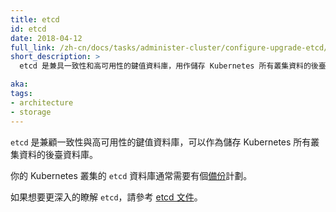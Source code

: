 ```yaml
---
title: etcd
id: etcd
date: 2018-04-12
full_link: /zh-cn/docs/tasks/administer-cluster/configure-upgrade-etcd/
short_description: >
  etcd 是兼具一致性和高可用性的鍵值資料庫，用作儲存 Kubernetes 所有叢集資料的後臺資料庫。

aka: 
tags:
- architecture
- storage
---
```


<!--
---
title: etcd
id: etcd
date: 2018-04-12
full_link: /docs/tasks/administer-cluster/configure-upgrade-etcd/
short_description: >
  Consistent and highly-available key value store used as Kubernetes' backing store for all cluster data.

aka: 
tags:
- architecture
- storage
---
-->

<!--
 Consistent and highly-available key value store used as Kubernetes' backing store for all cluster data.
-->

`etcd` 是兼顧一致性與高可用性的鍵值資料庫，可以作為儲存 Kubernetes 所有叢集資料的後臺資料庫。

<!--more--> 
<!--
If your Kubernetes cluster uses etcd as its backing store, make sure you have a
[back up](/docs/tasks/administer-cluster/configure-upgrade-etcd/#backing-up-an-etcd-cluster) plan
for those data.
-->	
你的 Kubernetes 叢集的 `etcd` 資料庫通常需要有個[備份](/zh-cn/docs/tasks/administer-cluster/configure-upgrade-etcd/#backing-up-an-etcd-cluster)計劃。
<!--
You can find in-depth information about etcd in the official [documentation](https://etcd.io/docs/).
-->

如果想要更深入的瞭解 `etcd`，請參考 [etcd 文件](https://etcd.io/docs/)。

